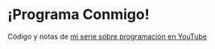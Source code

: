 # ¡Programa Conmigo!

Código y notas de [mi serie sobre programación en YouTube](https://www.youtube.com/playlist?list=PLOfcp_9-KlOftAfFLK99txH4qtJkeoBIe)
